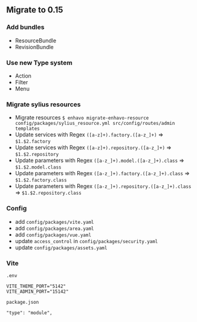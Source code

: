 ## Migrate to 0.15


### Add bundles

- ResourceBundle
- RevisionBundle

### Use new Type system

- Action
- Filter
- Menu

### Migrate sylius resources

- Migrate resources `$ enhavo migrate-enhavo-resource config/packages/sylius_resource.yml src/config/routes/admin templates`
- Update services with Regex `([a-z]+).factory.([a-z_]+)` => `$1.$2.factory`
- Update services with Regex `([a-z]+).repository.([a-z_]+)` => `$1.$2.repository`
- Update parameters with Regex `([a-z_]+).model.([a-z_]+).class` => `$1.$2.model.class`
- Update parameters with Regex `([a-z_]+).factory.([a-z_]+).class` => `$1.$2.factory.class`
- Update parameters with Regex `([a-z_]+).repository.([a-z_]+).class` => `$1.$2.repository.class`

### Config

* add `config/packages/vite.yaml`
* add `config/packages/area.yaml`
* add `config/packages/vue.yaml`
* update `access_control` in `config/packages/security.yaml`
* update `config/packages/assets.yaml`


### Vite

`.env`

```
VITE_THEME_PORT="5142"
VITE_ADMIN_PORT="15142"
```

`package.json`

```
"type": "module",
```